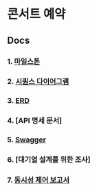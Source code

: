 
# 콘서트 예약

## Docs

### 1. [마일스톤](https://github.com/LeeJaeYun7/concertTicket/blob/master/MILE_STONE.md)
### 2. [시퀀스 다이어그램](https://github.com/LeeJaeYun7/concertTicket/blob/master/SEQUENCE_DIAGRAM.md)
### 3. [ERD](https://github.com/LeeJaeYun7/concertTicket/blob/master/DB_DIAGRAM.md) 
### 4. [API 명세 문서] 
### 5. [Swagger](https://github.com/LeeJaeYun7/concertTicket/blob/master/swagger.md) 
### 6. [대기열 설계를 위한 조사] 
### 7. [동시성 제어 보고서](https://github.com/LeeJaeYun7/concertTicket/blob/master/CONCURRENCY_REPORT.md) 

